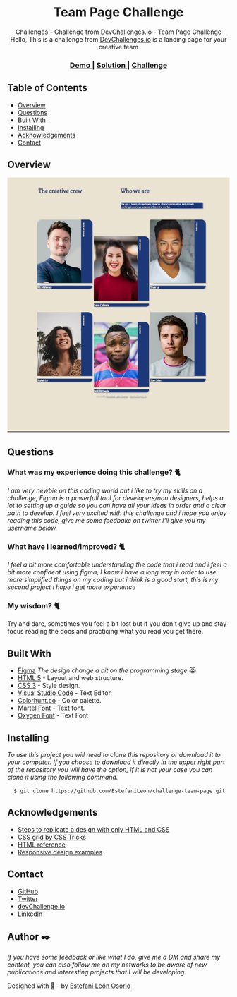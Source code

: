<h1 align="center">Team Page Challenge</h1>

<div align="center">
Challenges - Challenge from DevChallenges.io - Team Page Challenge
Hello, This is a challenge from <a href="http://devchallenges.io" target="_blank">DevChallenges.io</a> is a landing page for your creative team
</div>

<div align="center">
  <h3>
    <a href="https://{your-demo-link.your-domain}">
      Demo
    </a>
    <span> | </span>
    <a href="https://{your-url-to-the-solution}">
      Solution
    </a>
    <span> | </span>
    <a href="https://devchallenges.io/challenges/hhmesazsqgKXrTkYkt0U">
      Challenge
    </a>
  </h3>
</div>

<!-- TABLE OF CONTENTS -->

## Table of Contents

- [Overview](#overview)
- [Questions](#questions)
- [Built With](#built-with)
- [Installing](#installing)
- [Acknowledgements](#acknowledgements)
- [Contact](#contact)

<!-- OVERVIEW -->

## Overview

![screenshot](https://github.com/EstefaniLeon/challenge-team-page/blob/main/design/Design.PNG)

<!-- QUESTIONS -->

## Questions

### What was my experience doing this challenge? 🐈

_I am very newbie on this coding world but i like to try my skills on a challenge, Figma is a powerfull tool for developers/non designers, helps a lot to setting up a guide so you can have all your ideas in order and a clear path to develop. I feel very excited with this challenge and i hope you enjoy reading this code, give me some feedbakc on twitter i'll give you my username below._

### What have i learned/improved? 🐈

_I feel a bit more comfortable understanding the code that i read and i feel a bit more confident using figma, I know i have a long way in order to use more simplified things on my coding but i think is a good start, this is my second project i hope i get more experience_

### My wisdom? 🐈

Try and dare, sometimes you feel a bit lost but if you don't give up and stay focus reading the docs and practicing what you read you get there.

<!-- BUILD WITH -->

## Built With

- [Figma](https://www.figma.com/file/LOCOBMYkNTDOzab2zZHHBf/Team-Page-Challenge?node-id=2%3A2) _The design change a bit on the programming stage_ 😹
- [HTML 5](https://es.wikipedia.org/wiki/HTML) - Layout and web structure.
- [CSS 3](https://es.wikipedia.org/wiki/Hoja_de_estilos_en_cascada) - Style design.
- [Visual Studio Code](https://code.visualstudio.com/) - Text Editor.
- [Colorhunt.co](https://colorhunt.co/palette/1c3879607eaaeae3d2f9f5eb) - Color palette.
- [Martel Font](https://fonts.google.com/specimen/Martel) - Text font.
- [Oxygen Font](https://fonts.google.com/specimen/Oxygen) - Text Font

## Installing

_To use this project you will need to clone this repository or download it to your computer. If you choose to download it directly in the upper right part of the repository you will have the option, if it is not your case you can clone it using the following command._

```ssh
  $ git clone https://github.com/EstefaniLeon/challenge-team-page.git
```

## Acknowledgements

- [Steps to replicate a design with only HTML and CSS](https://devchallenges-blogs.web.app/how-to-replicate-design/)
- [CSS grid by CSS Tricks](https://css-tricks.com/snippets/css/complete-guide-grid/)
- [HTML reference](https://www.w3schools.com/tags/default.asp)
- [Responsive design examples](https://mediaqueri.es/)

## Contact

- [GitHub](https://github.com/EstefaniLeon)
- [Twitter](https://twitter.com/Esleos1)
- [devChallenge.io](https://devchallenges.io/portfolio/EstefaniLeon)
- [LinkedIn](https://www.linkedin.com/in/estefani-leon-osorio-34a56a244/)

## Author ✒️

_If you have some feedback or like what I do, give me a DM and share my content, you can also follow me on my networks to be aware of new publications and interesting projects that I will be developing._

Designed with 💖 - by [Estefani León Osorio](https://github.com/EstefaniLeon)
